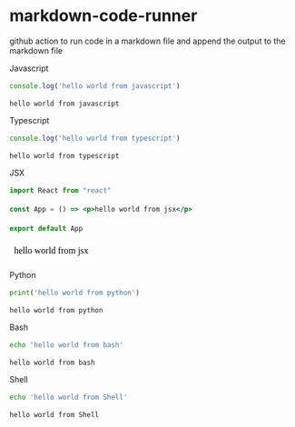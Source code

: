 # markdown-code-runner
github action to run code in a markdown file and append the output to the markdown file

Javascript
``` js
console.log('hello world from javascript')
```



``` markdown-code-runner
hello world from javascript

```

Typescript
``` ts
console.log('hello world from typescript')
```



``` markdown-code-runner
hello world from typescript

```

JSX
``` jsx
import React from "react"

const App = () => <p>hello world from jsx</p>

export default App
```
<!-- markdown-code-runner image-start -->

![rendered jsx](./README.4.png)

<!-- markdown-code-runner image-end -->


Python
``` py
print('hello world from python')
```



``` markdown-code-runner
hello world from python

```

Bash
``` bash
echo 'hello world from bash'
```



``` markdown-code-runner
hello world from bash

```

Shell
``` sh
echo 'hello world from Shell'
```



``` markdown-code-runner
hello world from Shell

```
